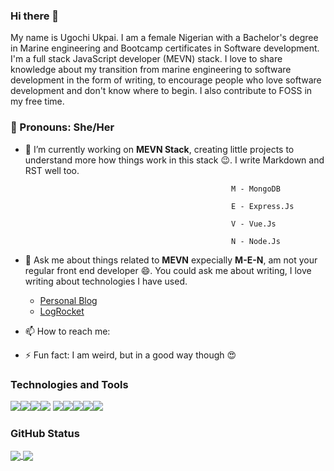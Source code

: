 ### Hi there 👋

My name is Ugochi Ukpai. 
I am a female Nigerian with a Bachelor's degree in Marine engineering and Bootcamp certificates in Software development. I'm a full stack JavaScript developer (MEVN) stack. I love to share knowledge about my transition from marine engineering to software development in the form of writing, to encourage people who love software development and don't know where to begin. I also contribute to FOSS in my free time.

###  :girl: Pronouns: She/Her

- 🔭 I’m currently working on **MEVN Stack**, creating little projects to understand more how things work in this stack :wink:. I write Markdown and RST well too.

                                                    M - MongoDB

                                                    E - Express.Js

                                                    V - Vue.Js

                                                    N - Node.Js

- 💬 Ask me about things related to **MEVN** expecially **M-E-N**, am not your regular front end developer :smile:. You could ask me about writing, I love writing about technologies I have used.

     - [Personal Blog](http://hannydevelop.hashnode.dev/)
     - [LogRocket](https://blog.logrocket.com/author/ukpaiugochi/)

- 📫 How to reach me:

- ⚡ Fun fact: I am weird, but in a good way though :heart_eyes:

### Technologies and Tools

![](https://img.shields.io/badge/<Code>-<Vue>-informational?style=flat&logo=<LOGO_NAME>&logoColor=white&color=2bbc8a)![](https://img.shields.io/badge/<Code>-<Express>-informational?style=flat&logo=<LOGO_NAME>&logoColor=white&color=2bbc8a)![](https://img.shields.io/badge/<Code>-<Vanilla_JavaScript>-informational?style=flat&logo=<LOGO_NAME>&logoColor=white&color=2bbc8a)![](https://img.shields.io/badge/<Technology>-<Node_Js>-informational?style=flat&logo=<LOGO_NAME>&logoColor=white&color=2bbc8a)
![](https://img.shields.io/badge/<Technology>-<MongoDB>-informational?style=flat&logo=<LOGO_NAME>&logoColor=white&color=2bbc8a)![](https://img.shields.io/badge/<Shell>-<Bash>-informational?style=flat&logo=<LOGO_NAME>&logoColor=white&color=2bbc8a)![](https://img.shields.io/badge/<Markup>-<HTML>-informational?style=flat&logo=<LOGO_NAME>&logoColor=white&color=2bbc8a)![](https://img.shields.io/badge/<Markup>-<Markdown>-informational?style=flat&logo=<LOGO_NAME>&logoColor=white&color=2bbc8a)![](https://img.shields.io/badge/<Text>-<RST>-informational?style=flat&logo=<LOGO_NAME>&logoColor=white&color=2bbc8a)


### GitHub Status

<a href="https://github.com/hannydevelop/github-readme-stats">
  <img align="center" src="https://github-readme-stats.vercel.app/api/top-langs/?username=hannydevelop&show_icons=true&theme=radical" />
</a>
<a href="https://github.com/anuraghazra/convoychat">
  <img align="center" src="https://github-readme-stats.vercel.app/api?username=hannydevelop&show_icons=true&theme=radical" />
</a>


<!--
**hannydevelop/hannydevelop** is a ✨ _special_ ✨ repository because its `README.md` (this file) appears on your GitHub profile.
-->
